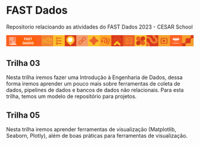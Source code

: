 # FAST Dados

Repositorio relacioando as atividades do FAST Dados 2023 - CESAR School

![git-banner.png](https://raw.githubusercontent.com/eron93br/fast-dados/main/git-banner.png)

## Trilha 03

Nesta trilha iremos fazer uma Introdução à Engenharia de Dados, dessa forma iremos aprender um pouco mais sobre ferramentas de coleta de dados, pipelines de dados e bancos de dados não relacionais. Para esta trilha, temos um modelo de repositório para projetos.

## Trilha 05

Nesta trilha iremos aprender ferramentas de visualização (Matplotlib, Seaborn, Plotly), além de boas práticas para ferramentas de visualização. 


